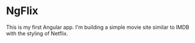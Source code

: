 # NgFlix

This is my first Angular app. I'm building a simple movie site similar to IMDB with the styling of Netflix.
